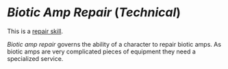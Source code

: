 # *Biotic Amp Repair* (*Technical*)

This is a [repair skill](repair-skills.md).

*Biotic amp repair* governs the ability of a character to repair biotic amps. As biotic amps are very complicated pieces
of equipment they need a specialized service.
